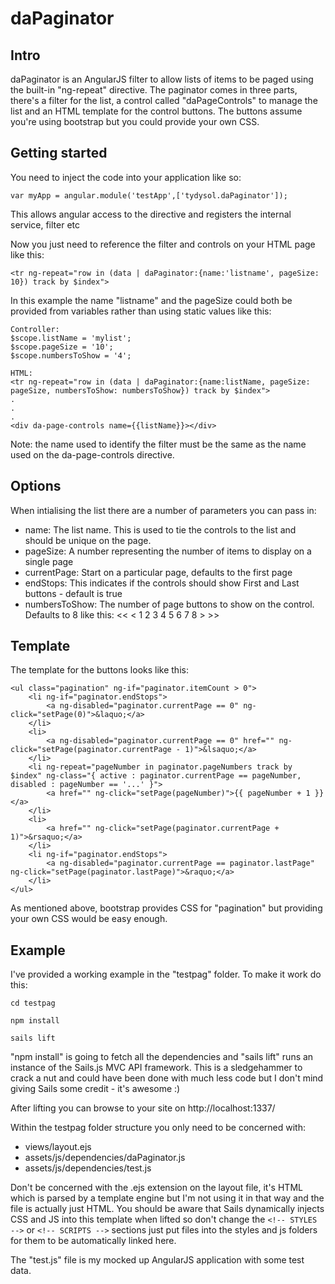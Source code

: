# daPaginator

## Intro

daPaginator is an AngularJS filter to allow lists of items to be paged using the built-in "ng-repeat" directive. The paginator comes
in three parts, there's a filter for the list, a control called "daPageControls" to manage the list and an HTML template for the
control buttons.  The buttons assume you're using bootstrap but you could provide your own CSS.

## Getting started

You need to inject the code into your application like so:

```
var myApp = angular.module('testApp',['tydysol.daPaginator']);
```

This allows angular access to the directive and registers the internal service, filter etc

Now you just need to reference the filter and controls on your HTML page like this:

```
<tr ng-repeat="row in (data | daPaginator:{name:'listname', pageSize: 10}) track by $index">

```

In this example the name "listname" and the pageSize could both be provided from variables rather than using static values like this:

```
Controller:
$scope.listName = 'mylist';
$scope.pageSize = '10';
$scope.numbersToShow = '4';

HTML:
<tr ng-repeat="row in (data | daPaginator:{name:listName, pageSize: pageSize, numbersToShow: numbersToShow}) track by $index">
.
.
.
<div da-page-controls name={{listName}}></div>
```
Note: the name used to identify the filter must be the same as the name used on the da-page-controls directive.


## Options

When intialising the list there are a number of parameters you can pass in:

* name:             The list name. This is used to tie the controls to the list and should be unique on the page.
* pageSize:         A number representing the number of items to display on a single page
* currentPage:      Start on a particular page, defaults to the first page
* endStops:         This indicates if the controls should show First and Last buttons - default is true
* numbersToShow:    The number of page buttons to show on the control. Defaults to 8 like this: << < 1 2 3 4 5 6 7 8 > >>



## Template

The template for the buttons looks like this:
```
<ul class="pagination" ng-if="paginator.itemCount > 0">
    <li ng-if="paginator.endStops">
        <a ng-disabled="paginator.currentPage == 0" ng-click="setPage(0)">&laquo;</a>
    </li>
    <li>
        <a ng-disabled="paginator.currentPage == 0" href="" ng-click="setPage(paginator.currentPage - 1)">&lsaquo;</a>
    </li>
    <li ng-repeat="pageNumber in paginator.pageNumbers track by $index" ng-class="{ active : paginator.currentPage == pageNumber, disabled : pageNumber == '...' }">
        <a href="" ng-click="setPage(pageNumber)">{{ pageNumber + 1 }}</a>
    </li>
    <li>
        <a href="" ng-click="setPage(paginator.currentPage + 1)">&rsaquo;</a>
    </li>
    <li ng-if="paginator.endStops">
        <a ng-disabled="paginator.currentPage == paginator.lastPage" ng-click="setPage(paginator.lastPage)">&raquo;</a>
    </li>
</ul>
```
As mentioned above, bootstrap provides CSS for "pagination" but providing your own CSS would be easy enough.


## Example
I've provided a working example in the "testpag" folder.  To make it work do this:
```
cd testpag

npm install

sails lift
```

"npm install" is going to fetch all the dependencies and "sails lift" runs an instance of the Sails.js MVC API framework.  This is a
sledgehammer to crack a nut and could have been done with much less code but I don't mind giving Sails some credit - it's awesome :)


After lifting you can browse to your site on http://localhost:1337/

Within the testpag folder structure you only need to be concerned with:

* views/layout.ejs
* assets/js/dependencies/daPaginator.js
* assets/js/dependencies/test.js

Don't be concerned with the .ejs extension on the layout file, it's HTML which is parsed by a template engine but I'm not using it in that way
and the file is actually just HTML. You should be aware that Sails dynamically injects CSS and JS into this template when lifted so don't
change the `<!-- STYLES -->` or `<!-- SCRIPTS -->` sections just put files into the styles and js folders for them to be automatically linked here.

The "test.js" file is my mocked up AngularJS application with some test data.
